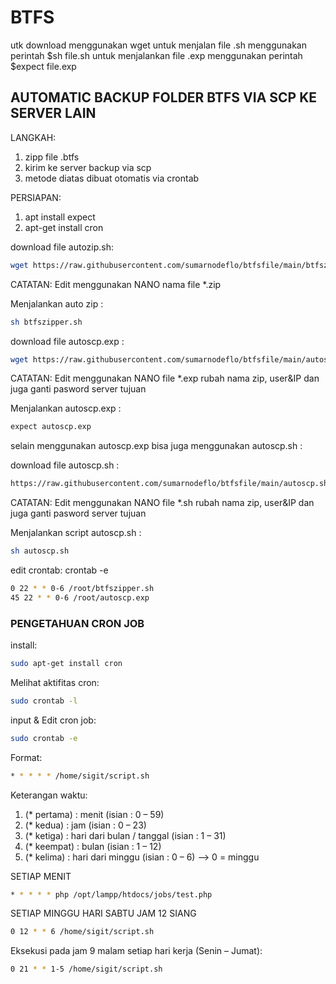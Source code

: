 # BTFS
utk download menggunakan wget 
untuk menjalan file .sh menggunakan perintah $sh file.sh
untuk menjalankan file .exp menggunakan perintah $expect file.exp

## AUTOMATIC BACKUP FOLDER BTFS VIA SCP KE SERVER LAIN

LANGKAH:
1. zipp file .btfs
2. kirim ke server backup via scp
3. metode diatas dibuat otomatis via crontab


PERSIAPAN:
1. apt install expect
2. apt-get install cron

download file autozip.sh:
```bash
wget https://raw.githubusercontent.com/sumarnodeflo/btfsfile/main/btfszipper.sh
```
CATATAN: Edit menggunakan NANO nama file *.zip

Menjalankan auto zip :
```bash
sh btfszipper.sh
```

download file autoscp.exp :
```bash
wget https://raw.githubusercontent.com/sumarnodeflo/btfsfile/main/autoscp.exp
```
CATATAN: Edit menggunakan NANO file *.exp rubah nama zip, user&IP dan juga ganti pasword server tujuan

Menjalankan autoscp.exp :
```bash
expect autoscp.exp
```

selain menggunakan autoscp.exp bisa juga menggunakan autoscp.sh :

download file autoscp.sh :
```bash
https://raw.githubusercontent.com/sumarnodeflo/btfsfile/main/autoscp.sh
```

CATATAN: Edit menggunakan NANO file *.sh rubah nama zip, user&IP dan juga ganti pasword server tujuan

Menjalankan script autoscp.sh :

```bash
sh autoscp.sh
```

edit crontab:
crontab -e
```bash
0 22 * * 0-6 /root/btfszipper.sh
45 22 * * 0-6 /root/autoscp.exp
```


### PENGETAHUAN CRON JOB

install:
```bash
sudo apt-get install cron
```

Melihat aktifitas cron:
```bash
sudo crontab -l
```

input & Edit cron job:
```bash
sudo crontab -e
```

Format:
```bash
* * * * * /home/sigit/script.sh
```
Keterangan waktu:
1. (* pertama) : menit (isian : 0 – 59)
2. (* kedua) : jam (isian : 0 – 23)
3. (* ketiga) : hari dari bulan / tanggal (isian : 1 – 31)
4. (* keempat) : bulan (isian : 1 – 12)
5. (* kelima) : hari dari minggu (isian : 0 – 6) –> 0 = minggu

SETIAP MENIT
```bash
* * * * * php /opt/lampp/htdocs/jobs/test.php
```

SETIAP MINGGU HARI SABTU JAM 12 SIANG
```bash
0 12 * * 6 /home/sigit/script.sh
```

Eksekusi pada jam 9 malam setiap hari kerja (Senin – Jumat):
```bash
0 21 * * 1-5 /home/sigit/script.sh
```
